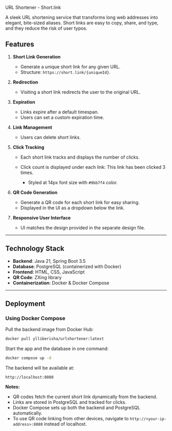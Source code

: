 URL Shortener - Short.link

A sleek URL shortening service that transforms long web addresses into elegant, bite-sized aliases. Short links are easy to copy, share, and type, and they reduce the risk of user typos.

## Features

1. **Short Link Generation**

   * Generate a unique short link for any given URL.
   * Structure: `https://short.link/{uniqueId}`.

2. **Redirection**

   * Visiting a short link redirects the user to the original URL.

3. **Expiration**

   * Links expire after a default timespan.
   * Users can set a custom expiration time.

4. **Link Management**

   * Users can delete short links.

5. **Click Tracking**

   * Each short link tracks and displays the number of clicks.
   * Click count is displayed under each link:
     This link has been clicked 3 times.

     * Styled at 14px font size with `#9bb7f4` color.

6. **QR Code Generation**

   * Generate a QR code for each short link for easy sharing.
   * Displayed in the UI as a dropdown below the link.

7. **Responsive User Interface**

   * UI matches the design provided in the separate design file.

---

## Technology Stack

* **Backend**: Java 21, Spring Boot 3.5
* **Database**: PostgreSQL (containerized with Docker)
* **Frontend**: HTML, CSS, JavaScript
* **QR Code**: ZXing library
* **Containerization**: Docker & Docker Compose

---

## Deployment

### Using Docker Compose

Pull the backend image from Docker Hub:

```bash
docker pull ylliberisha/urlshortener:latest
```

Start the app and the database in one command:

```bash
docker compose up -d
```

The backend will be available at:

```
http://localhost:8080
```

**Notes:**

* QR codes fetch the current short link dynamically from the backend.
* Links are stored in PostgreSQL and tracked for clicks.
* Docker Compose sets up both the backend and PostgreSQL automatically.
* To use QR code linking from other devices, navigate to `http://<your-ip-address>:8080` instead of localhost.

